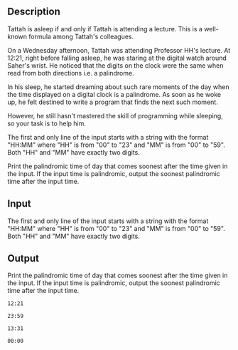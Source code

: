 ## Description

<div><p><span class="tex-font-style-underline">Tattah is asleep if and only if Tattah is attending a lecture.</span> This is a well-known formula among Tattah's colleagues.</p><p>On a Wednesday afternoon, Tattah was attending Professor HH's lecture. At <span class="tex-font-style-tt">12:21</span>, right before falling asleep, he was staring at the digital watch around Saher's wrist. He noticed that the digits on the clock were the same when read from both directions i.e. a palindrome.</p><p>In his sleep, he started dreaming about such rare moments of the day when the time displayed on a digital clock is a palindrome. As soon as he woke up, he felt destined to write a program that finds the next such moment.</p><p>However, he still hasn't mastered the skill of programming while sleeping, so your task is to help him.</p></div><div class="input-specification"><p>The first and only line of the input starts with a string with the format "<span class="tex-font-style-tt">HH:MM</span>" where "<span class="tex-font-style-tt">HH</span>" is from "<span class="tex-font-style-tt">00</span>" to "<span class="tex-font-style-tt">23</span>" and "<span class="tex-font-style-tt">MM</span>" is from "<span class="tex-font-style-tt">00</span>" to "<span class="tex-font-style-tt">59</span>". Both "<span class="tex-font-style-tt">HH</span>" and "<span class="tex-font-style-tt">MM</span>" have exactly two digits.</p></div><div class="output-specification"><p>Print the palindromic time of day that comes soonest after the time given in the input. If the input time is palindromic, output the soonest palindromic time after the input time.</p></div>

## Input

<p>The first and only line of the input starts with a string with the format "<span class="tex-font-style-tt">HH:MM</span>" where "<span class="tex-font-style-tt">HH</span>" is from "<span class="tex-font-style-tt">00</span>" to "<span class="tex-font-style-tt">23</span>" and "<span class="tex-font-style-tt">MM</span>" is from "<span class="tex-font-style-tt">00</span>" to "<span class="tex-font-style-tt">59</span>". Both "<span class="tex-font-style-tt">HH</span>" and "<span class="tex-font-style-tt">MM</span>" have exactly two digits.</p>

## Output

<p>Print the palindromic time of day that comes soonest after the time given in the input. If the input time is palindromic, output the soonest palindromic time after the input time.</p>





```input1
12:21

```




```input2
23:59

```




```output1
13:31

```




```output2
00:00

```


